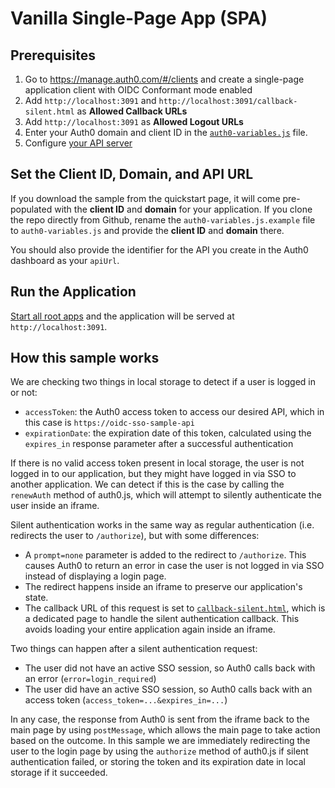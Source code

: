 # Vanilla Single-Page App (SPA)

## Prerequisites

1. Go to https://manage.auth0.com/#/clients and create a single-page application client with OIDC Conformant mode enabled
2. Add `http://localhost:3091` and `http://localhost:3091/callback-silent.html` as **Allowed Callback URLs**
3. Add `http://localhost:3091` as **Allowed Logout URLs**
4. Enter your Auth0 domain and client ID in the [`auth0-variables.js`](auth0-variables.js.example) file.
5. Configure [your API server](/server-api#getting-started)


## Set the Client ID, Domain, and API URL

If you download the sample from the quickstart page, it will come pre-populated with the **client ID** and **domain** for your application. If you clone the repo directly from Github, rename the `auth0-variables.js.example` file to `auth0-variables.js` and provide the **client ID** and **domain** there.

You should also provide the identifier for the API you create in the Auth0 dashboard as your `apiUrl`.


## Run the Application

[Start all root apps](../README.md#installation-steps) and the application will be served at `http://localhost:3091`.


## How this sample works

We are checking two things in local storage to detect if a user is logged in or not:

* `accessToken`: the Auth0 access token to access our desired API, which in this case is `https://oidc-sso-sample-api`
* `expirationDate`: the expiration date of this token, calculated using the `expires_in` response parameter after a successful authentication

If there is no valid access token present in local storage, the user is not logged in to our application, but they might have logged in via SSO to another application.
We can detect if this is the case by calling the `renewAuth` method of auth0.js, which will attempt to silently authenticate the user inside an iframe.

Silent authentication works in the same way as regular authentication (i.e. redirects the user to `/authorize`), but with some differences:

* A `prompt=none` parameter is added to the redirect to `/authorize`.
This causes Auth0 to return an error in case the user is not logged in via SSO instead of displaying a login page.
* The redirect happens inside an iframe to preserve our application's state.
* The callback URL of this request is set to [`callback-silent.html`](/app-spa/callback-silent.html), which is a dedicated page to handle the silent authentication callback.
This avoids loading your entire application again inside an iframe.

Two things can happen after a silent authentication request:

* The user did not have an active SSO session, so Auth0 calls back with an error (`error=login_required`)
* The user did have an active SSO session, so Auth0 calls back with an access token (`access_token=...&expires_in=...`)

In any case, the response from Auth0 is sent from the iframe back to the main page by using `postMessage`, which allows the main page to take action based on the outcome.
In this sample we are immediately redirecting the user to the login page by using the `authorize` method of auth0.js if silent authentication failed, or storing the token and its expiration date in local storage if it succeeded.